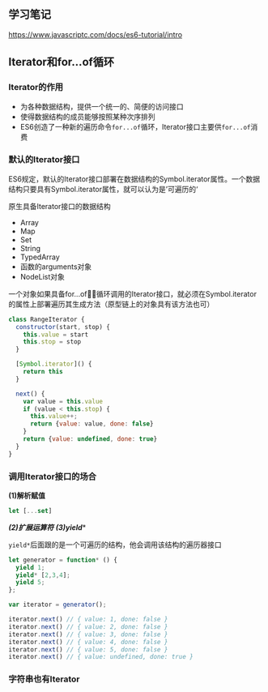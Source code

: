 ## 学习笔记
https://www.javascriptc.com/docs/es6-tutorial/intro
## Iterator和for...of循环

### Iterator的作用
- 为各种数据结构，提供一个统一的、简便的访问接口
- 使得数据结构的成员能够按照某种次序排列
- ES6创造了一种新的遍历命令`for...of`循环，Iterator接口主要供`for...of`消费
### 默认的Iterator接口
ES6规定，默认的Iterator接口部署在数据结构的Symbol.iterator属性。一个数据结构只要具有Symbol.iterator属性，就可以认为是’可遍历的‘


原生具备Iterator接口的数据结构
+ Array
+ Map
+ Set
+ String
+ TypedArray
+ 函数的arguments对象
+ NodeList对象

一个对象如果具备for...of循环调用的Iterator接口，就必须在Symbol.iterator的属性上部署遍历其生成方法（原型链上的对象具有该方法也可）
```JavaScript
class RangeIterator {
  constructor(start, stop) {
    this.value = start
    this.stop = stop
  }

  [Symbol.iterator]() {
    return this
  }

  next() {
    var value = this.value
    if (value < this.stop) {
      this.value++;
      return {value: value, done: false}
    }
    return {value: undefined, done: true}
  }
}
```
### 调用Iterator接口的场合
**(1)解析赋值**
```JavaScript
let [...set]
```
***(2)扩展运算符***
***(3)yield****


`yield*`后面跟的是一个可遍历的结构，他会调用该结构的遍历器接口
```JavaScript
let generator = function* () {
  yield 1;
  yield* [2,3,4];
  yield 5;
};

var iterator = generator();

iterator.next() // { value: 1, done: false }
iterator.next() // { value: 2, done: false }
iterator.next() // { value: 3, done: false }
iterator.next() // { value: 4, done: false }
iterator.next() // { value: 5, done: false }
iterator.next() // { value: undefined, done: true }
```
### 字符串也有Iterator